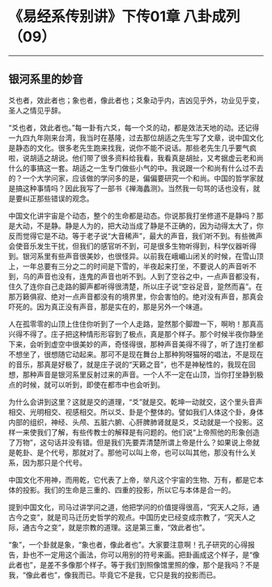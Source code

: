 # 《易经系传别讲》下传01章 八卦成列（09）

------

## 银河系里的妙音

爻也者，效此者也；象也者，像此者也；爻象动乎内，吉凶见乎外，功业见乎变，圣人之情见乎辞。

“爻也者，效此者也。”每一卦有六爻，每一个爻的动，都是效法天地的动。还记得一九四九年刚来台湾，我当时在基隆，过去那位胡适之先生写了文章，说中国文化是静态的文化。很多老先生跑来找我，说你不能不说话。那些老先生几乎要气疯啦，说胡适之胡说。他们带了很多资料给我看，我看真是胡扯，又考据虚云老和尚什么的事搞这一套。胡适之一生专门做些小气的中。我说跟一个和尚有什么过不去的？一个大学问家，应该做的学问多的是，偏偏要研究一个和尚。中国的哲学家就是搞这种事情吗？因此我写了一部书《禅海蠡测》。当然我一句骂的话也没有，就是要纠正那些错误的观念。

中国文化讲宇宙是个动态，整个的生命都是动态。你说那我打坐修道不是静吗？那是大动，不是静。静是人为的，把大动当成了静是不正确的，因为动得太大了，你反而觉得它是不动。等于老子说“大音稀声”，最大的声音，我们听不到。有些微声会使音乐发生干扰，但我们的感官听不到，可是很多生物听得到，科学仪器听得到。银河系里有些声音很美妙，也很怪异。以前我在峨嵋山闭关的时候，在雪山顶上，一年总要有三分之二的时间是下雪的，半夜起来打坐，不要说人的声音听不到，乌的声音也没有，连鬼的声音也听不到。人到了空谷之中，一点声音都没有，住久了连你自己走路的脚声都听得很清楚，所以庄子说“空谷足音，跫然而喜”。在那万籁俱寂、绝对一点声音都没有的境界里，你会害怕的。绝对没有声音，那真会吓死的。因为真正没有声音，那是实在的，那是另外一个味道。

人在孤零零的山顶上住住你听到了一个人走路，跫然那个脚蹬一下，啊哟！那真高兴得不得了。庄子把这种情形形容到了极点，真是那个样子。那个时候半夜你静坐下来，会听到虚空中很美妙的声，奇怪得很，那种声音美得不得了，听了连打坐都不想坐了，很想随它动起来。那可不是现在舞台上那种狗呀猫呀的唱法，不是现在的音乐，那真是好极了，就是庄子说的“天籁之音”，也不是神秘性的，我现在回想，那种声音是银河系里反射过来的声音。一个人不一定在山顶，当你打坐静到极点的时候，就可以听到，即使在都市中也会听到。

为什么会讲到这里？这就是交的道理，“爻”就是交。乾坤一动就交，这个里头音声相交、光明相交、视感相交。所以爻、卦是个整体的。譬如我们人体这个卦，身体内部的组织，神经、头颅、五脏六腑、心肝脾肺肾就是爻，爻动就是一个投影。这样一来使我们了解，有些传教士的解释是有问题的。他们说“上帝照他的形象创造了万物”，这句话并没有错。但是我们先要弄清楚所谓上帝是什么？如果说上帝就是乾卦、是个代号，那就对了。那他可以叫上帝，也可以叫其他，那没有什么关系，因为那只是个代号。

中国文化不用神，而用乾，它代表了上帝，举凡这个宇宙的生物、万有，都是它本体的投影。我们的生命是三重的、四重的投影，所以它与本体是合一的。

提到中国文化，司马过讲学问之道，他把学问的价值提得很高，“究天人之际，通古今之变”，就是司马迁历史哲学的观点。中国历史已经变成宗教了，“究天人之际，通古今之变”，就是宗教的道理。这是第三重，“效此者也”。

“象”，一个卦就是象，“象也者，像此者也”。大家要注意啊！孔子研究的心得报告，卦也不一定用这个画法，你可以用别的符号来画。把卦画成这个样子，是“像此者也”，是差不多像那个样子。等于我们到照像馆里照的像，那个是我吗？不是我，“像此者也”，像我而已。毕竟它不是我，它只是我的投影而已。